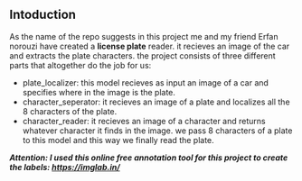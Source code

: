 ## Intoduction
As the name of the repo suggests in this project me and my friend Erfan norouzi have created a **license plate** reader. it recieves an image of the car and 
extracts the plate characters. the project consists of three different parts that altogether do the job for us:
- plate_localizer: this model recieves as input an image of a car and specifies where in the image is the plate.
- character_seperator: it recieves an image of a plate and localizes all the 8 characters of the plate.
- character_reader: it recieves an image of a character and returns whatever character it finds in the image. we pass 8 characters of a plate to this model and 
this way we finally read the plate.

***Attention: I used this online free annotation tool for this project to create the labels: https://imglab.in/***

